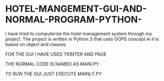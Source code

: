# HOTEL-MANGEMENT-GUI-AND-NORMAL-PROGRAM-PYTHON-
I have tried to computerize the hotel management system through my project.
The project is written in Python 3 that uses OOPS concept ie it is based on object and classes.

FOR THE GUI I HAVE USED TKINTER AND PAGE

THE NORMAL CODE IS NAMED AS MAIN.PY

TO RUN THE GUI JUST EXECUTE MAINLY.PY
